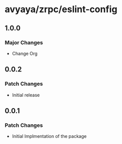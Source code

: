 # avyaya/zrpc/eslint-config

## 1.0.0

### Major Changes

- Change Org

## 0.0.2

### Patch Changes

- Initial release

## 0.0.1

### Patch Changes

- Initial Implmentation of the package
